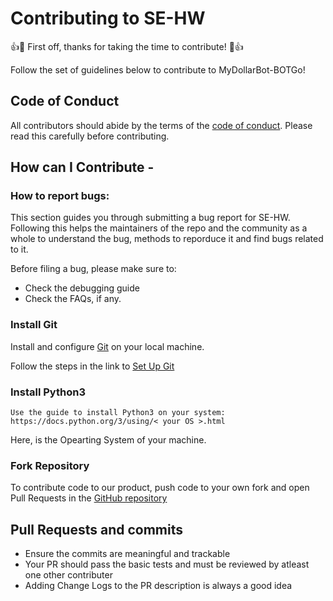 # Contributing to SE-HW
:+1::tada: First off, thanks for taking the time to contribute! :tada::+1:

Follow the set of guidelines below to contribute to MyDollarBot-BOTGo!

## Code of Conduct
All contributors should abide by the terms of the [code of conduct](CODE_OF_CONDUCT.md). Please read this carefully before contributing.

## How can I Contribute -
 
### How to report bugs:

This section guides you through submitting a bug report for SE-HW.
Following this helps the maintainers of the repo and the community as a whole to understand the bug, methods to reporduce it and find bugs related to it.

Before filing a bug, please make sure to:

* Check the debugging guide
* Check the FAQs, if any.


### Install Git 
Install and configure [Git](https://git-scm.com/) on your local machine.

Follow the steps in the link to [Set Up Git](https://docs.github.com/en/github/getting-started-with-github/quickstart)

### Install Python3
	Use the guide to install Python3 on your system: https://docs.python.org/3/using/< your OS >.html

Here, <your OS> is the Opearting System of your machine.


### Fork Repository
To contribute code to our product, push code to your own fork and open Pull Requests in the [GitHub repository](https://github.com/sidhantarora/SE-HW)

## Pull Requests and commits
  * Ensure the commits are meaningful and trackable
  * Your PR should pass the basic tests and must be reviewed by atleast one other contributer
  * Adding Change Logs to the PR description is always a good idea


